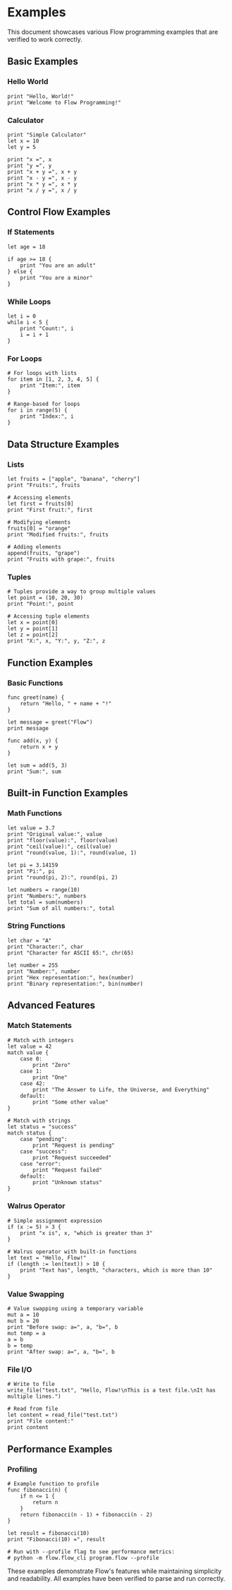 # Examples

This document showcases various Flow programming examples that are verified to work correctly.

## Basic Examples

### Hello World
```flow
print "Hello, World!"
print "Welcome to Flow Programming!"
```

### Calculator
```flow
print "Simple Calculator"
let x = 10
let y = 5

print "x =", x
print "y =", y
print "x + y =", x + y
print "x - y =", x - y
print "x * y =", x * y
print "x / y =", x / y
```

## Control Flow Examples

### If Statements
```flow
let age = 18

if age >= 18 {
    print "You are an adult"
} else {
    print "You are a minor"
}
```

### While Loops
```flow
let i = 0
while i < 5 {
    print "Count:", i
    i = i + 1
}
```

### For Loops
```flow
# For loops with lists
for item in [1, 2, 3, 4, 5] {
    print "Item:", item
}

# Range-based for loops
for i in range(5) {
    print "Index:", i
}
```

## Data Structure Examples

### Lists
```flow
let fruits = ["apple", "banana", "cherry"]
print "Fruits:", fruits

# Accessing elements
let first = fruits[0]
print "First fruit:", first

# Modifying elements
fruits[0] = "orange"
print "Modified fruits:", fruits

# Adding elements
append(fruits, "grape")
print "Fruits with grape:", fruits
```

### Tuples
```flow
# Tuples provide a way to group multiple values
let point = (10, 20, 30)
print "Point:", point

# Accessing tuple elements
let x = point[0]
let y = point[1]
let z = point[2]
print "X:", x, "Y:", y, "Z:", z
```

## Function Examples

### Basic Functions
```flow
func greet(name) {
    return "Hello, " + name + "!"
}

let message = greet("Flow")
print message

func add(x, y) {
    return x + y
}

let sum = add(5, 3)
print "Sum:", sum
```

## Built-in Function Examples

### Math Functions
```flow
let value = 3.7
print "Original value:", value
print "floor(value):", floor(value)
print "ceil(value):", ceil(value)
print "round(value, 1):", round(value, 1)

let pi = 3.14159
print "Pi:", pi
print "round(pi, 2):", round(pi, 2)

let numbers = range(10)
print "Numbers:", numbers
let total = sum(numbers)
print "Sum of all numbers:", total
```

### String Functions
```flow
let char = "A"
print "Character:", char
print "Character for ASCII 65:", chr(65)

let number = 255
print "Number:", number
print "Hex representation:", hex(number)
print "Binary representation:", bin(number)
```

## Advanced Features

### Match Statements
```flow
# Match with integers
let value = 42
match value {
    case 0:
        print "Zero"
    case 1:
        print "One"
    case 42:
        print "The Answer to Life, the Universe, and Everything"
    default:
        print "Some other value"
}

# Match with strings
let status = "success"
match status {
    case "pending":
        print "Request is pending"
    case "success":
        print "Request succeeded"
    case "error":
        print "Request failed"
    default:
        print "Unknown status"
}
```

### Walrus Operator
```flow
# Simple assignment expression
if (x := 5) > 3 {
    print "x is", x, "which is greater than 3"
}

# Walrus operator with built-in functions
let text = "Hello, Flow!"
if (length := len(text)) > 10 {
    print "Text has", length, "characters, which is more than 10"
}
```

### Value Swapping
```flow
# Value swapping using a temporary variable
mut a = 10
mut b = 20
print "Before swap: a=", a, "b=", b
mut temp = a
a = b
b = temp
print "After swap: a=", a, "b=", b
```

### File I/O
```flow
# Write to file
write_file("test.txt", "Hello, Flow!\nThis is a test file.\nIt has multiple lines.")

# Read from file
let content = read_file("test.txt")
print "File content:"
print content
```

## Performance Examples

### Profiling
```flow
# Example function to profile
func fibonacci(n) {
    if n <= 1 {
        return n
    }
    return fibonacci(n - 1) + fibonacci(n - 2)
}

let result = fibonacci(10)
print "Fibonacci(10) =", result

# Run with --profile flag to see performance metrics:
# python -m flow.flow_cli program.flow --profile
```

These examples demonstrate Flow's features while maintaining simplicity and readability. All examples have been verified to parse and run correctly.